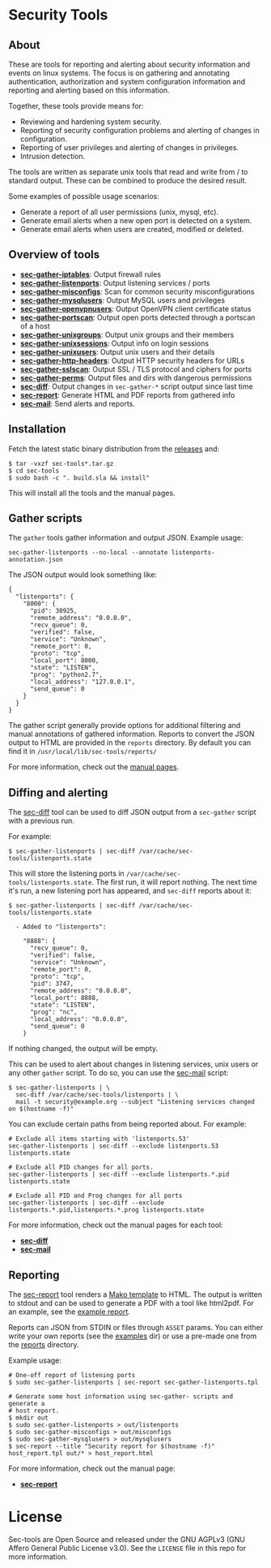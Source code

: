 Security Tools
==============

## <a name="about">About</a>

These are tools for reporting and alerting about security information and
events on linux systems. The focus is on gathering and annotating
authentication, authorization and system configuration information and
reporting and alerting based on this information.

Together, these tools provide means for:

* Reviewing and hardening system security.
* Reporting of security configuration problems and alerting of changes in
  configuration.
* Reporting of user privileges and alerting of changes in privileges.
* Intrusion detection.

The tools are written as separate unix tools that read and write from / to
standard output. These can be combined to produce the desired result.

Some examples of possible usage scenarios:

* Generate a report of all user permissions (unix, mysql, etc).
* Generate email alerts when a new open port is detected on a system.
* Generate email alerts when users are created, modified or deleted.


## <a name="overview">Overview of tools</a>

* **[sec-gather-iptables](docs/man/sec-gather-iptables.1.md)**: Output firewall rules
* **[sec-gather-listenports](docs/man/sec-gather-listenports.1.md)**: Output listening services / ports
* **[sec-gather-misconfigs](docs/man/sec-gather-misconfigs.1.md)**: Scan for common security misconfigurations
* **[sec-gather-mysqlusers](docs/man/sec-gather-mysqlusers.1.md)**: Output MySQL users and privileges
* **[sec-gather-openvpnusers](docs/man/sec-gather-openvpnusers.1.md)**: Output OpenVPN client certificate status
* **[sec-gather-portscan](docs/man/sec-gather-portscan.1.md)**: Output open ports detected through a portscan of a host
* **[sec-gather-unixgroups](docs/man/sec-gather-unixgroups.1.md)**: Output unix groups and their members
* **[sec-gather-unixsessions](docs/man/sec-gather-unixsessions.1.md)**: Output info on login sessions
* **[sec-gather-unixusers](docs/man/sec-gather-unixusers.1.md)**: Output unix users and their details
* **[sec-gather-http-headers](docs/man/sec-gather-http-headers.1.md)**: Output HTTP security headers for URLs
* **[sec-gather-sslscan](docs/man/sec-gather-sslscan.1.md)**: Output SSL / TLS protocol and ciphers for ports
* **[sec-gather-perms](docs/man/sec-gather-perms.1.md)**: Output files and dirs with dangerous permissions
* **[sec-diff](docs/man/sec-diff.1.md)**: Output changes in `sec-gather-*` script output since last time
* **[sec-report](docs/man/sec-report.1.md)**: Generate HTML and PDF reports from gathered info
* **[sec-mail](docs/man/sec-mail.1.md)**: Send alerts and reports.

## <a name="installation">Installation</a>

Fetch the latest static binary distribution from the
[releases](https://github.com/fboender/sec-tools/releases) and:

    $ tar -vxzf sec-tools*.tar.gz
    $ cd sec-tools
    $ sudo bash -c ". build.sla && install"

This will install all the tools and the manual pages. 

## <a name="gather">Gather scripts</a>

The `gather` tools gather information and output JSON. Example usage:

    sec-gather-listenports --no-local --annotate listenports-annotation.json

The JSON output would look something like:

    {
      "listenports": {
        "8000": {
          "pid": 30925, 
          "remote_address": "0.0.0.0", 
          "recv_queue": 0, 
          "verified": false, 
          "service": "Unknown", 
          "remote_port": 0, 
          "proto": "tcp", 
          "local_port": 8000, 
          "state": "LISTEN", 
          "prog": "python2.7", 
          "local_address": "127.0.0.1", 
          "send_queue": 0
        }
      }
    }

The gather script generally provide options for additional filtering and
manual annotations of gathered information. Reports to convert the JSON output
to HTML are provided in the `reports` directory. By default you can find it in
`/usr/local/lib/sec-tools/reports/`

For more information, check out the [manual pages](docs/man).

## <a name="alert">Diffing and alerting</a>

The [sec-diff](docs/man/sec-diff.1.md) tool can be used to diff JSON output
from a `sec-gather` script with a previous run.

For example:

	$ sec-gather-listenports | sec-diff /var/cache/sec-tools/listenports.state

This will store the listening ports in
`/var/cache/sec-tools/listenports.state`. The first run, it will report
nothing. The next time it's run, a new listening port has appeared, and
`sec-diff` reports about it:

	$ sec-gather-listenports | sec-diff /var/cache/sec-tools/listenports.state

      - Added to "listenports":

        "8888": {
          "recv_queue": 0, 
          "verified": false, 
          "service": "Unknown", 
          "remote_port": 0, 
          "proto": "tcp", 
          "pid": 3747, 
          "remote_address": "0.0.0.0", 
          "local_port": 8888, 
          "state": "LISTEN", 
          "prog": "nc", 
          "local_address": "0.0.0.0", 
          "send_queue": 0
        }

If nothing changed, the output will be empty.

This can be used to alert about changes in listening services, unix users or
any other `gather` script. To do so, you can use the
[sec-mail](docs/man/sec-mail.1.md) script:

	$ sec-gather-listenports | \
      sec-diff /var/cache/sec-tools/listenports | \
      mail -t security@example.org --subject "Listening services changed on $(hostname -f)"

You can exclude certain paths from being reported about. For example:

    # Exclude all items starting with 'listenports.53'
    sec-gather-listenports | sec-diff --exclude listenports.53 listenports.state

    # Exclude all PID changes for all ports.
    sec-gather-listenports | sec-diff --exclude listenports.*.pid listenports.state

    # Exclude all PID and Prog changes for all ports
    sec-gather-listenports | sec-diff --exclude listenports.*.pid,listenports.*.prog listenports.state

For more information, check out the manual pages for each tool:

* **[sec-diff](docs/man/sec-diff.1.md)**
* **[sec-mail](docs/man/sec-mail.1.md)**

## <a name="report">Reporting</a>

The [sec-report](docs/man/sec-report.1.md) tool renders a [Mako
template](http://www.makotemplates.org/) to HTML. The output is written to
stdout and can be used to generate a PDF with a tool like html2pdf. For an
example, see the [example report](example/report).

Reports can JSON from STDIN or files through `ASSET` params. You can either
write your own reports (see the [examples](examples/) dir) or use a pre-made
one from the [reports](src/reports/) directory.

Example usage:

    # One-off report of listening ports
    $ sudo sec-gather-listenports | sec-report sec-gather-listenports.tpl

    # Generate some host information using sec-gather- scripts and generate a
    # host report.
    $ mkdir out
    $ sudo sec-gather-listenports > out/listenports
    $ sudo sec-gather-misconfigs > out/misconfigs
    $ sudo sec-gather-mysqlusers > out/mysqlusers
    $ sec-report --title "Security report for $(hostname -f)" host_report.tpl out/* > host_report.html

For more information, check out the manual page:

* **[sec-report](docs/man/sec-report.1.md)**

# License

Sec-tools are Open Source and released under the GNU AGPLv3 (GNU Affero General Public License
v3.0). See the `LICENSE` file in this repo for more information.
